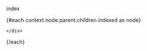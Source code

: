<script>
    export let context
    console.log(context.node.parent.children.indexed[0])
    import Cmp from './__Cmp.svelte'
</script>

index


{#each context.node.parent.children.indexed as node}
    <div>
        <Cmp node={node.children.index} />
        <!-- {#await node.children.index.module() then cmp}
        {@debug cmp}
            <svelte:component this={cmp.default} />
        {/await} -->

    </div>
{/each}